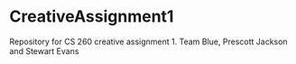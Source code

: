 # CreativeAssignment1
Repository for CS 260 creative assignment 1. Team Blue, Prescott Jackson and Stewart Evans
